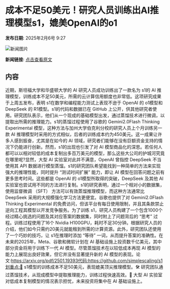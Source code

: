 # 成本不足50美元！研究人员训练出AI推理模型s1，媲美OpenAI的o1

**发布日期**: 2025年2月6号 9:27

![新闻图片](https://upload.chinaz.com/2025/0206/6387443085968521418682060.png)

**新闻链接**: [点击查看原文](https://www.aibase.com/zh/news/15090)

## 内容

近期，斯坦福大学和华盛顿大学的 AI 研究人员成功训练出了一款名为 s1的 AI 推理模型，训练成本不足50美元，所需的云计算信用额度也非常低。这项研究成果于上周五发布，表明 s1在数学和编程能力测试上表现不逊于 OpenAI 的 o1模型和 DeepSeek 的 R1模型。s1的代码和数据已在 GitHub 上公开，供其他研究者使用。研究团队表示，他们从一个现成的基础模型出发，通过蒸馏技术进行微调，以提取出所需的推理能力。s1的蒸馏过程使用了谷歌的 Gemini2.0Flash Thinking Experimental 模型，这种方法与加州大学伯克利分校的研究人员上个月训练另一款 AI 推理模型时采用的方式相似，后者的训练成本约为450美元。这一成果让许多人感到振奋，尤其是在如今的 AI 领域，研究者们能够在没有巨额资金支持的情况下仍能进行创新。然而，s1的出现也引发了对 AI 模型商品化的深思。若任何人都可以以相对较低的成本复制出多百万美元的模型，那么这些大公司的护城河究竟在哪里呢?显然，大型 AI 实验室对此并不满意，OpenAI 曾指控 DeepSeek 不当使用其 API 数据进行模型蒸馏。s1的研究团队希望能找到一种简单的方法来实现强大的推理性能，同时提升 “测试时间扩展” 能力，即让 AI 模型在回答问题之前有更多思考时间。这些都是 OpenAI 的 o1模型所取得的突破，DeepSeek 及其他 AI 实验室也尝试用不同的方法进行复制。s1的研究表明，通过一个相对小的数据集，使用监督微调 （SFT） 方法可以有效蒸馏推理模型，而这种方法通常比 DeepSeek 采用的大规模强化学习方法更便宜。谷歌也提供了对 Gemini2.0Flash Thinking Experimental 的免费访问，但该平台有每日使用限制，并且其条款禁止逆向工程其模型以开发竞争服务。为了训练 s1，研究人员构建了一个包含1000个经过精心挑选的问题及其对应答案的数据集，同时附上了问题背后的 “思考” 过程。训练过程使用了16个 Nvidia H100GPU，耗时不足30分钟。根据研究人员的介绍，他们如今只需约20美元就能租到所需的计算资源。此外，研究团队还使用了一个巧妙的技巧，让 s1在推理时添加 “等待” 一词，从而提升答案的准确性。在未来的2025年，Meta、谷歌和微软计划在 AI 基础设施上投资数千亿美元，其中部分资金将用于训练下一代 AI 模型。尽管蒸馏技术在以较低成本再现 AI 模型的能力上展现出良好效果，但它并没有显著提升新的 AI 模型的表现。论文:https://arxiv.org/pdf/2501.19393代码:https://github.com/simplescaling/s1划重点:🌟 s1模型的训练成本不足50美元，表现媲美顶尖推理模型。🛠️ 研究团队通过蒸馏技术，从现成模型中提取推理能力，训练过程快速高效。🚀 大型 AI 实验室对低成本复制模型的情况表示担忧，未来投资将集中在 AI 基础设施上。
